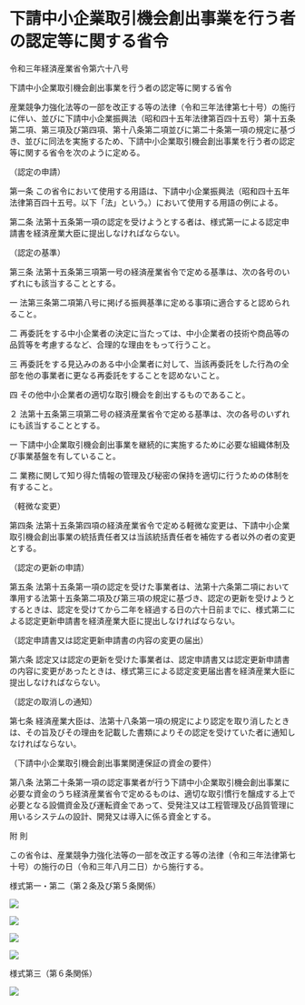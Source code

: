 # 下請中小企業取引機会創出事業を行う者の認定等に関する省令

令和三年経済産業省令第六十八号

下請中小企業取引機会創出事業を行う者の認定等に関する省令

産業競争力強化法等の一部を改正する等の法律（令和三年法律第七十号）の施行に伴い、並びに下請中小企業振興法（昭和四十五年法律第百四十五号）第十五条第二項、第三項及び第四項、第十八条第二項並びに第二十条第一項の規定に基づき、並びに同法を実施するため、下請中小企業取引機会創出事業を行う者の認定等に関する省令を次のように定める。

（認定の申請）

第一条 この省令において使用する用語は、下請中小企業振興法（昭和四十五年法律第百四十五号。以下「法」という。）において使用する用語の例による。

第二条 法第十五条第一項の認定を受けようとする者は、様式第一による認定申請書を経済産業大臣に提出しなければならない。

（認定の基準）

第三条 法第十五条第三項第一号の経済産業省令で定める基準は、次の各号のいずれにも該当することとする。

一 法第三条第二項第八号に掲げる振興基準に定める事項に適合すると認められること。

二 再委託をする中小企業者の決定に当たっては、中小企業者の技術や商品等の品質等を考慮するなど、合理的な理由をもって行うこと。

三 再委託をする見込みのある中小企業者に対して、当該再委託をした行為の全部を他の事業者に更なる再委託をすることを認めないこと。

四 その他中小企業者の適切な取引機会を創出するものであること。

２ 法第十五条第三項第二号の経済産業省令で定める基準は、次の各号のいずれにも該当することとする。

一 下請中小企業取引機会創出事業を継続的に実施するために必要な組織体制及び事業基盤を有していること。

二 業務に関して知り得た情報の管理及び秘密の保持を適切に行うための体制を有すること。

（軽微な変更）

第四条 法第十五条第四項の経済産業省令で定める軽微な変更は、下請中小企業取引機会創出事業の統括責任者又は当該統括責任者を補佐する者以外の者の変更とする。

（認定の更新の申請）

第五条 法第十五条第一項の認定を受けた事業者は、法第十六条第二項において準用する法第十五条第二項及び第三項の規定に基づき、認定の更新を受けようとするときは、認定を受けてから二年を経過する日の六十日前までに、様式第二による認定更新申請書を経済産業大臣に提出しなければならない。

（認定申請書又は認定更新申請書の内容の変更の届出）

第六条 認定又は認定の更新を受けた事業者は、認定申請書又は認定更新申請書の内容に変更があったときは、様式第三による認定変更届出書を経済産業大臣に提出しなければならない。

（認定の取消しの通知）

第七条 経済産業大臣は、法第十八条第一項の規定により認定を取り消したときは、その旨及びその理由を記載した書類によりその認定を受けていた者に通知しなければならない。

（下請中小企業取引機会創出事業関連保証の資金の要件）

第八条 法第二十条第一項の認定事業者が行う下請中小企業取引機会創出事業に必要な資金のうち経済産業省令で定めるものは、適切な取引慣行を醸成する上で必要となる設備資金及び運転資金であって、受発注又は工程管理及び品質管理に用いるシステムの設計、開発又は導入に係る資金とする。

附 則

この省令は、産業競争力強化法等の一部を改正する等の法律（令和三年法律第七十号）の施行の日（令和三年八月二日）から施行する。

様式第一・第二（第２条及び第５条関係）

![](/./pict/R03F150068_001.jpg)

![](/./pict/R03F150068_002.jpg)

![](/./pict/R03F150068_003.jpg)

![](/./pict/R03F150068_004.jpg)

様式第三（第６条関係）

![](/./pict/R03F150068_005.jpg)
